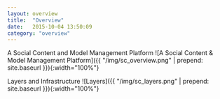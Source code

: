 ```yaml
---
layout: overview
title:  "Overview"
date:   2015-10-04 13:50:09
category: "overview"
---
```


A Social Content and Model Management Platform
![A Social Content & Model Management Platform]({{ "/img/sc_overview.png" | prepend: site.baseurl }}){:width="100%"}

Layers and Infrastructure
![Layers]({{ "/img/sc_layers.png" | prepend: site.baseurl }}){:width="100%"}